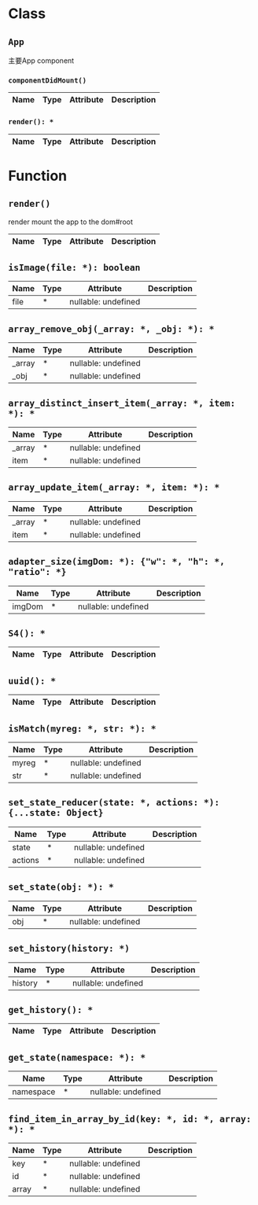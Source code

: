 # Class

## `App`

主要App component

### `componentDidMount()`

| Name | Type | Attribute | Description |
| --- | --- | --- | --- |

### `render(): *`

| Name | Type | Attribute | Description |
| --- | --- | --- | --- |

# Function

## `render()`

render mount the app to the dom#root

| Name | Type | Attribute | Description |
| --- | --- | --- | --- |

## `isImage(file: *): boolean`

| Name | Type | Attribute | Description |
| --- | --- | --- | --- |
| file | * | nullable: undefined |

## `array_remove_obj(_array: *, _obj: *): *`

| Name | Type | Attribute | Description |
| --- | --- | --- | --- |
| _array | * | nullable: undefined |
| _obj | * | nullable: undefined |

## `array_distinct_insert_item(_array: *, item: *): *`

| Name | Type | Attribute | Description |
| --- | --- | --- | --- |
| _array | * | nullable: undefined |
| item | * | nullable: undefined |

## `array_update_item(_array: *, item: *): *`

| Name | Type | Attribute | Description |
| --- | --- | --- | --- |
| _array | * | nullable: undefined |
| item | * | nullable: undefined |

## `adapter_size(imgDom: *): {"w": *, "h": *, "ratio": *}`

| Name | Type | Attribute | Description |
| --- | --- | --- | --- |
| imgDom | * | nullable: undefined |

## `S4(): *`

| Name | Type | Attribute | Description |
| --- | --- | --- | --- |

## `uuid(): *`

| Name | Type | Attribute | Description |
| --- | --- | --- | --- |

## `isMatch(myreg: *, str: *): *`

| Name | Type | Attribute | Description |
| --- | --- | --- | --- |
| myreg | * | nullable: undefined |
| str | * | nullable: undefined |

## `set_state_reducer(state: *, actions: *): {...state: Object}`

| Name | Type | Attribute | Description |
| --- | --- | --- | --- |
| state | * | nullable: undefined |
| actions | * | nullable: undefined |

## `set_state(obj: *): *`

| Name | Type | Attribute | Description |
| --- | --- | --- | --- |
| obj | * | nullable: undefined |

## `set_history(history: *)`

| Name | Type | Attribute | Description |
| --- | --- | --- | --- |
| history | * | nullable: undefined |

## `get_history(): *`

| Name | Type | Attribute | Description |
| --- | --- | --- | --- |

## `get_state(namespace: *): *`

| Name | Type | Attribute | Description |
| --- | --- | --- | --- |
| namespace | * | nullable: undefined |

## `find_item_in_array_by_id(key: *, id: *, array: *): *`

| Name | Type | Attribute | Description |
| --- | --- | --- | --- |
| key | * | nullable: undefined |
| id | * | nullable: undefined |
| array | * | nullable: undefined |